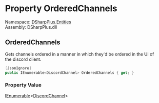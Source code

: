 # Property OrderedChannels

Namespace: [DSharpPlus.Entities](DSharpPlus.Entities.md)  
Assembly: DSharpPlus.dll

## <a id="DSharpPlus_Entities_DiscordGuild_OrderedChannels"></a>OrderedChannels

Gets channels ordered in a manner in which they'd be ordered in the UI of the discord client.

```csharp
[JsonIgnore]
public IEnumerable<DiscordChannel> OrderedChannels { get; }
```

### Property Value

[IEnumerable](https://learn.microsoft.com/dotnet/api/system.collections.generic.ienumerable\-1)<[DiscordChannel](DSharpPlus.Entities.DiscordChannel.md)\>

